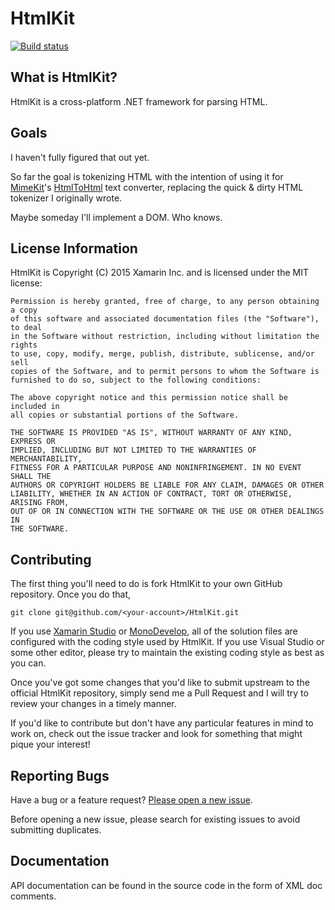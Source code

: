 # HtmlKit

[![Build status](https://ci.appveyor.com/api/projects/status/cqtm6o7swyh4wri4?svg=true)](https://ci.appveyor.com/project/jstedfast/HtmlKit)

## What is HtmlKit?

HtmlKit is a cross-platform .NET framework for parsing HTML.

## Goals

I haven't fully figured that out yet.

So far the goal is tokenizing HTML with the intention of using it for
[MimeKit](https://github.com/jstedfast/MimeKit)'s
[HtmlToHtml](http://www.mimekit.net/docs/html/T_MimeKit_Text_HtmlToHtml.htm)
text converter, replacing the quick & dirty HTML tokenizer I originally wrote.

Maybe someday I'll implement a DOM. Who knows.

## License Information

HtmlKit is Copyright (C) 2015 Xamarin Inc. and is licensed under the MIT license:

    Permission is hereby granted, free of charge, to any person obtaining a copy
    of this software and associated documentation files (the "Software"), to deal
    in the Software without restriction, including without limitation the rights
    to use, copy, modify, merge, publish, distribute, sublicense, and/or sell
    copies of the Software, and to permit persons to whom the Software is
    furnished to do so, subject to the following conditions:

    The above copyright notice and this permission notice shall be included in
    all copies or substantial portions of the Software.

    THE SOFTWARE IS PROVIDED "AS IS", WITHOUT WARRANTY OF ANY KIND, EXPRESS OR
    IMPLIED, INCLUDING BUT NOT LIMITED TO THE WARRANTIES OF MERCHANTABILITY,
    FITNESS FOR A PARTICULAR PURPOSE AND NONINFRINGEMENT. IN NO EVENT SHALL THE
    AUTHORS OR COPYRIGHT HOLDERS BE LIABLE FOR ANY CLAIM, DAMAGES OR OTHER
    LIABILITY, WHETHER IN AN ACTION OF CONTRACT, TORT OR OTHERWISE, ARISING FROM,
    OUT OF OR IN CONNECTION WITH THE SOFTWARE OR THE USE OR OTHER DEALINGS IN
    THE SOFTWARE.

## Contributing

The first thing you'll need to do is fork HtmlKit to your own GitHub repository. Once you do that,

    git clone git@github.com/<your-account>/HtmlKit.git

If you use [Xamarin Studio](http://xamarin.com/studio) or [MonoDevelop](http://monodevelop.com), all of the
solution files are configured with the coding style used by HtmlKit. If you use Visual Studio or some
other editor, please try to maintain the existing coding style as best as you can.

Once you've got some changes that you'd like to submit upstream to the official HtmlKit repository,
simply send me a Pull Request and I will try to review your changes in a timely manner.

If you'd like to contribute but don't have any particular features in mind to work on, check out the issue
tracker and look for something that might pique your interest!

## Reporting Bugs

Have a bug or a feature request? [Please open a new issue](https://github.com/jstedfast/HtmlKit/issues).

Before opening a new issue, please search for existing issues to avoid submitting duplicates.

## Documentation

API documentation can be found in the source code in the form of XML doc comments.
